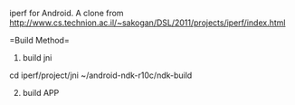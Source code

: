 iperf for Android.
A clone from http://www.cs.technion.ac.il/~sakogan/DSL/2011/projects/iperf/index.html

=Build Method=

1. build jni

 cd iperf/project/jni
 ~/android-ndk-r10c/ndk-build

2. build APP
